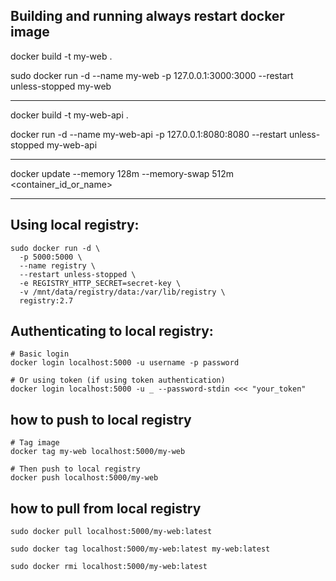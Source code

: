 ## Building and running always restart docker image

docker build -t my-web .

sudo docker run -d --name my-web -p 127.0.0.1:3000:3000 --restart unless-stopped my-web


-----------------------------------------------------------------------------------------------


docker build -t my-web-api .

docker run -d --name my-web-api -p 127.0.0.1:8080:8080 --restart unless-stopped my-web-api


-----------------------------------------------------------------------------------------------


docker update --memory 128m --memory-swap 512m <container_id_or_name>


-----------------------------------------------------------------------------------------------


## Using local registry:

```
sudo docker run -d \
  -p 5000:5000 \
  --name registry \
  --restart unless-stopped \
  -e REGISTRY_HTTP_SECRET=secret-key \
  -v /mnt/data/registry/data:/var/lib/registry \
  registry:2.7
```

## Authenticating to local registry:

```
# Basic login
docker login localhost:5000 -u username -p password

# Or using token (if using token authentication)
docker login localhost:5000 -u _ --password-stdin <<< "your_token"
```

## how to push to local registry

```
# Tag image
docker tag my-web localhost:5000/my-web

# Then push to local registry
docker push localhost:5000/my-web
```

## how to pull from local registry

```
sudo docker pull localhost:5000/my-web:latest

sudo docker tag localhost:5000/my-web:latest my-web:latest

sudo docker rmi localhost:5000/my-web:latest
```
